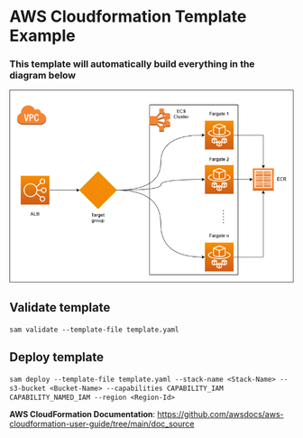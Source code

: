 # AWS Cloudformation Template Example

### This template will automatically build everything in the diagram below

![alt](https://github.com/mountain-chan/cloudformation-template/blob/main/workflow_diagram.png)

## Validate template
```
sam validate --template-file template.yaml 
```
## Deploy template
```
sam deploy --template-file template.yaml --stack-name <Stack-Name> --s3-bucket <Bucket-Name> --capabilities CAPABILITY_IAM CAPABILITY_NAMED_IAM --region <Region-Id>
```

**AWS CloudFormation Documentation**: https://github.com/awsdocs/aws-cloudformation-user-guide/tree/main/doc_source

